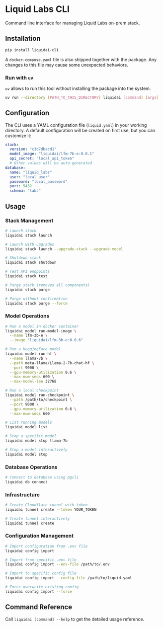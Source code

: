 # Liquid Labs CLI

Command line interface for managing Liquid Labs on-prem stack.

## Installation
```bash
pip install liquidai-cli
```

A `docker-compose.yaml` file is also shipped together with the package. Any changes to this file may cause some unexpected behaviors.

### Run with `uv`
`uv` allows to run this tool without installing the package into the system.

```bash
uv run --directory [PATH_TO_THIS_DIRECTORY] liquidai [command] [args]
```

## Configuration

The CLI uses a YAML configuration file (`liquid.yaml`) in your working directory. A default configuration will be created on first use, but you can customize it:

```yaml
stack:
  version: "c3d7dbacd1"
  model_image: "liquidai/lfm-7b-e:0.0.1"
  api_secret: "local_api_token"
  # Other values will be auto-generated
database:
  name: "liquid_labs"
  user: "local_user"
  password: "local_password"
  port: 5432
  schema: "labs"
```

## Usage

### Stack Management

```bash
# Launch stack
liquidai stack launch

# Launch with upgrades
liquidai stack launch --upgrade-stack --upgrade-model

# Shutdown stack
liquidai stack shutdown

# Test API endpoints
liquidai stack test

# Purge stack (removes all components)
liquidai stack purge

# Purge without confirmation
liquidai stack purge --force
```

### Model Operations

```bash
# Run a model in docker container
liquidai model run-model-image \
  --name lfm-3b-e \
  --image "liquidai/lfm-3b-e:0.0.6"

# Run a HuggingFace model
liquidai model run-hf \
  --name llama-7b \
  --path meta-llama/Llama-2-7b-chat-hf \
  --port 9000 \
  --gpu-memory-utilization 0.6 \
  --max-num-seqs 600 \
  --max-model-len 32768

# Run a local checkpoint
liquidai model run-checkpoint \
  --path /path/to/checkpoint \
  --port 9000 \
  --gpu-memory-utilization 0.6 \
  --max-num-seqs 600

# List running models
liquidai model list

# Stop a specific model
liquidai model stop llama-7b

# Stop a model interactively
liquidai model stop
```

### Database Operations

```bash
# Connect to database using pgcli
liquidai db connect
```

### Infrastructure

```bash
# Create Cloudflare tunnel with token
liquidai tunnel create --token YOUR_TOKEN

# Create tunnel interactively
liquidai tunnel create
```

### Configuration Management

```bash
# Import configuration from .env file
liquidai config import

# Import from specific .env file
liquidai config import --env-file /path/to/.env

# Import to specific config file
liquidai config import --config-file /path/to/liquid.yaml

# Force overwrite existing config
liquidai config import --force
```

## Command Reference
Call `liquidai [command] --help` to get the detailed usage reference.